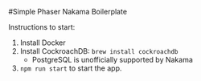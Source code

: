 #Simple Phaser Nakama Boilerplate

Instructions to start:

1. Install Docker
2. Install CockroachDB: `brew install cockroachdb`
   * PostgreSQL is unofficially supported by Nakama
3. `npm run start` to start the app.